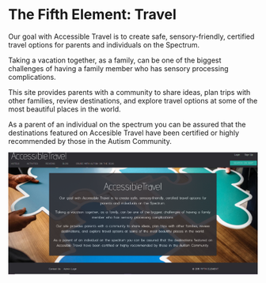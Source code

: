 # The Fifth Element: Travel


Our goal with Accessible Travel is to create safe, sensory-friendly, certified travel options for parents and individuals on the Spectrum.
                
Taking a vacation together, as a family, can be one of the biggest challenges of having a family member who has sensory processing complications. 

This site provides parents with a community to share ideas, plan trips with other families, review destinations, and explore travel options at some of the most beautiful places in the world.

As a parent of an individual on the spectrum you can be assured that the destinations featured on Accesible Travel have been certified or highly recommended by those in the Autism Community.

![Screenshot](/client/public/assets/images/screenShotReadme.PNG)